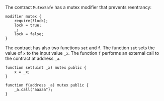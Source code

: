 The contract `MutexSafe` has a mutex modifier that prevents reentrancy:
```
modifier mutex {
    require(!lock);
    lock = true;
    _;
    lock = false;
}
```
The contract has also two functions `set` and `f`. The function `set` sets the value of `x` to the input value `_x`. The function `f` performs an external call to the contract at address `_a`.
```
function set(uint _x) mutex public {
    x = _x;
}

function f(address _a) mutex public {
    _a.call("aaaaa");
}
```